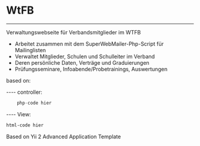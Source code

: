 # WtFB
----
Verwaltungswebseite für Verbandsmitglieder im WTFB

- Arbeitet zusammen mit dem SuperWebMailer-Php-Script für Mailinglisten
- Verwaltet Mitglieder, Schulen und Schulleiter im Verband
- Deren persönliche Daten, Verträge und Graduierungen
- Prüfungsseminare, Infoabende/Probetrainings, Auswertungen

based on:

---- controller:
```php
	php-code hier
```

---- View:

```html
html-code hier
```

Based on Yii 2 Advanced Application Template
